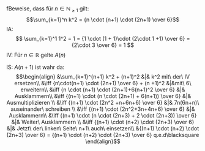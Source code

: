 fBeweise, dass für $n \in \mathbb N_{\geq 1}$ gilt:
$$\sum_{k=1}^n k^2 = {n \cdot (n+1) \cdot (2n+1) \over 6}$$
IA:
$$
\sum_{k=1}^1 1^2 = 1 = {1 \cdot (1 + 1)\cdot (2\cdot 1 +1) \over 6} = {2\cdot 3 \over 6} = 1
$$
IV: 
Für $n\in \mathbb R$ gelte $A(n)$

IS: $A(n+1)$ ist wahr da:
$$\begin{align}
&\sum_{k=1}^{n+1} k^2 + (n+1)^2 &|& k^2 mit\ der\ IV ersetzen\\
&\iff {n\cdot(n+1) \cdot (2n+1) \over 6} + (n +1)^2 &|&mit\ 6\ erweitern\\
&\iff {n \cdot (n+1) \cdot (2n+1)+6(n+1)^2 \over 6} &|& Ausklammern\\
&\iff {(n+1) \cdot (n \cdot (2n+1) + 6(n+1)) \over 6} &|& Ausmultiplizieren \\
&\iff {(n+1) \cdot (2n^2 +n+6n+6) \over 6} &|& 7n(6n+n)\ auseinander\ schreiben \\
&\iff {(n+1) \cdot (2n^2+3n+4n+6) \over 6} &|& Ausklammern\\
&\iff {(n+1) \cdot (n \cdot (2n+3) + 2 \cdot (2n+3)) \over 6} &|& Weiter\ Ausklammern \\
&\iff {(n+1) \cdot (n+2) \cdot (2n+3) \over 6} &|& Jetzt\ der\ linken\ Seite\ n+1\ auch\ einsetzen\\
&{(n+1) \cdot (n+2) \cdot (2n+3) \over 6} = {(n+1) \cdot (n+2) \cdot (2n+3) \over 6} q.e.d\blacksquare
\end{align}$$
